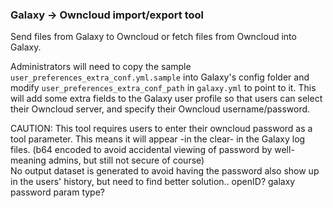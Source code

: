 ### Galaxy -> Owncloud  import/export tool
Send files from Galaxy to Owncloud or fetch files from Owncloud into Galaxy.

Administrators will need to copy the sample `user_preferences_extra_conf.yml.sample` into Galaxy's config
folder and modify `user_preferences_extra_conf_path` in `galaxy.yml` to point to it. This will add some
extra fields to the Galaxy user profile so that users can select their Owncloud
server, and specify their Owncloud username/password.
  
  
CAUTION: This tool requires users to enter their owncloud password as a tool parameter. This means it will appear -in the clear- in the Galaxy log files. (b64 encoded to avoid accidental viewing of password by well-meaning admins, but still not secure of course)  
No output dataset is generated to avoid having the password also show up in the users' history, but need to find better solution.. openID? galaxy password param type?
